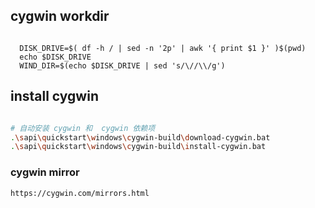 ## cygwin workdir

```shell

  DISK_DRIVE=$( df -h / | sed -n '2p' | awk '{ print $1 }' )$(pwd)
  echo $DISK_DRIVE
  WIND_DIR=$(echo $DISK_DRIVE | sed 's/\//\\/g')

```

## install cygwin

```bash

# 自动安装 cygwin 和  cygwin 依赖项
.\sapi\quickstart\windows\cygwin-build\download-cygwin.bat
.\sapi\quickstart\windows\cygwin-build\install-cygwin.bat


```

### cygwin mirror

    https://cygwin.com/mirrors.html

